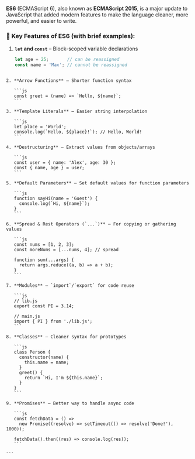 **ES6** (ECMAScript 6), also known as **ECMAScript 2015**, is a major update to JavaScript that added modern features to make the language cleaner, more powerful, and easier to write.

### 🔑 Key Features of ES6 (with brief examples):

1. **`let` and `const`** – Block-scoped variable declarations

   ```js
   let age = 25;       // can be reassigned
   const name = 'Max'; // cannot be reassigned
````

2. **Arrow Functions** – Shorter function syntax

   ```js
   const greet = (name) => `Hello, ${name}`;
   ```

3. **Template Literals** – Easier string interpolation

   ```js
   let place = 'World';
   console.log(`Hello, ${place}!`); // Hello, World!
   ```

4. **Destructuring** – Extract values from objects/arrays

   ```js
   const user = { name: 'Alex', age: 30 };
   const { name, age } = user;
   ```

5. **Default Parameters** – Set default values for function parameters

   ```js
   function sayHi(name = 'Guest') {
     console.log(`Hi, ${name}`);
   }
   ```

6. **Spread & Rest Operators (`...`)** – For copying or gathering values

   ```js
   const nums = [1, 2, 3];
   const moreNums = [...nums, 4]; // spread

   function sum(...args) {
     return args.reduce((a, b) => a + b);
   }
   ```

7. **Modules** – `import`/`export` for code reuse

   ```js
   // lib.js
   export const PI = 3.14;

   // main.js
   import { PI } from './lib.js';
   ```

8. **Classes** – Cleaner syntax for prototypes

   ```js
   class Person {
     constructor(name) {
       this.name = name;
     }
     greet() {
       return `Hi, I'm ${this.name}`;
     }
   }
   ```

9. **Promises** – Better way to handle async code

   ```js
   const fetchData = () =>
     new Promise((resolve) => setTimeout(() => resolve('Done!'), 1000));

   fetchData().then((res) => console.log(res));
   ```

```
